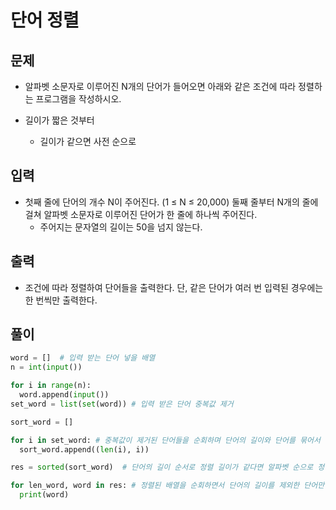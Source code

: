 # 단어 정렬

## 문제

- 알파벳 소문자로 이루어진 N개의 단어가 들어오면 아래와 같은 조건에 따라 정렬하는 프로그램을 작성하시오.

- 길이가 짧은 것부터
  - 길이가 같으면 사전 순으로

## 입력

- 첫째 줄에 단어의 개수 N이 주어진다. (1 ≤ N ≤ 20,000) 둘째 줄부터 N개의 줄에 걸쳐 알파벳 소문자로 이루어진 단어가 한 줄에 하나씩 주어진다. 
  - 주어지는 문자열의 길이는 50을 넘지 않는다.

## 출력

- 조건에 따라 정렬하여 단어들을 출력한다. 단, 같은 단어가 여러 번 입력된 경우에는 한 번씩만 출력한다.

## 풀이

``` Python
word = []  # 입력 받는 단어 넣을 배열
n = int(input())

for i in range(n):
  word.append(input())
set_word = list(set(word)) # 입력 받은 단어 중복값 제거

sort_word = []

for i in set_word: # 중복값이 제거된 단어들을 순회하며 단어의 길이와 단어를 묶어서 다시 새로운 배열에 입력
  sort_word.append((len(i), i))

res = sorted(sort_word)  # 단어의 길이 순서로 정렬 길이가 같다면 알파벳 순으로 정렬

for len_word, word in res: # 정렬된 배열을 순회하면서 단어의 길이를 제외한 단어만 출력
  print(word)

```
